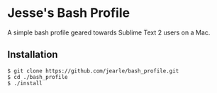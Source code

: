 # Jesse's Bash Profile 

A simple bash profile geared towards Sublime Text 2 users on a Mac.

## Installation

```
$ git clone https://github.com/jearle/bash_profile.git
$ cd ./bash_profile
$ ./install
```

